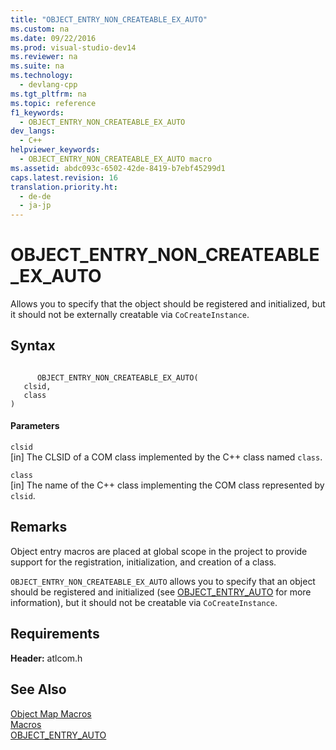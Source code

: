 ```yaml
---
title: "OBJECT_ENTRY_NON_CREATEABLE_EX_AUTO"
ms.custom: na
ms.date: 09/22/2016
ms.prod: visual-studio-dev14
ms.reviewer: na
ms.suite: na
ms.technology: 
  - devlang-cpp
ms.tgt_pltfrm: na
ms.topic: reference
f1_keywords: 
  - OBJECT_ENTRY_NON_CREATEABLE_EX_AUTO
dev_langs: 
  - C++
helpviewer_keywords: 
  - OBJECT_ENTRY_NON_CREATEABLE_EX_AUTO macro
ms.assetid: abdc093c-6502-42de-8419-b7ebf45299d1
caps.latest.revision: 16
translation.priority.ht: 
  - de-de
  - ja-jp
---
```

# OBJECT_ENTRY_NON_CREATEABLE_EX_AUTO
Allows you to specify that the object should be registered and initialized, but it should not be externally creatable via `CoCreateInstance`.  
  
## Syntax  
  
```  
  
      OBJECT_ENTRY_NON_CREATEABLE_EX_AUTO(   
   clsid,   
   class    
)  
```  
  
#### Parameters  
 `clsid`  
 [in] The CLSID of a COM class implemented by the C++ class named `class`.  
  
 `class`  
 [in] The name of the C++ class implementing the COM class represented by `clsid`.  
  
## Remarks  
 Object entry macros are placed at global scope in the project to provide support for the registration, initialization, and creation of a class.  
  
 `OBJECT_ENTRY_NON_CREATEABLE_EX_AUTO` allows you to specify that an object should be registered and initialized (see [OBJECT_ENTRY_AUTO](../vs140/object_entry_auto.md) for more information), but it should not be creatable via `CoCreateInstance`.  
  
## Requirements  
 **Header:** atlcom.h  
  
## See Also  
 [Object Map Macros](../vs140/object-map-macros.md)   
 [Macros](../vs140/atl-macros.md)   
 [OBJECT_ENTRY_AUTO](../vs140/object_entry_auto.md)